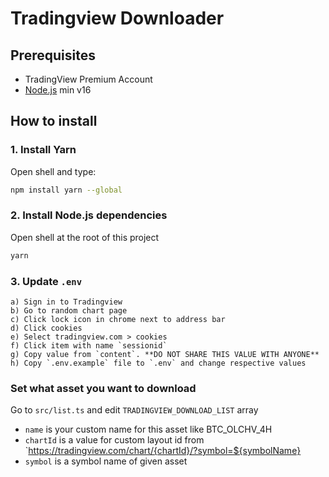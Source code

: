 # Tradingview Downloader

## Prerequisites

- TradingView Premium Account
- [Node.js](https://nodejs.org/en/) min v16

## How to install

### 1. Install Yarn

Open shell and type:

```bash
npm install yarn --global
```

### 2. Install Node.js dependencies

Open shell at the root of this project

```bash
yarn
```

### 3. Update `.env`

    a) Sign in to Tradingview
    b) Go to random chart page
    c) Click lock icon in chrome next to address bar
    d) Click cookies
    e) Select tradingview.com > cookies
    f) Click item with name `sessionid`
    g) Copy value from `content`. **DO NOT SHARE THIS VALUE WITH ANYONE**
    h) Copy `.env.example` file to `.env` and change respective values

### Set what asset you want to download

Go to `src/list.ts` and edit `TRADINGVIEW_DOWNLOAD_LIST` array

- `name` is your custom name for this asset like BTC_OLCHV_4H
- `chartId` is a value for custom layout id from `https://tradingview.com/chart/{chartId}/?symbol=${symbolName}
- `symbol` is a symbol name of given asset
